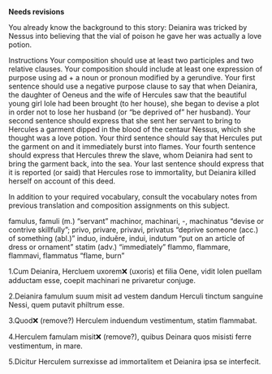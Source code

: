 **Needs revisions**

You already know the background to this story: Deianira was tricked by Nessus into believing that the vial of poison he gave her was actually a love potion.


Instructions
Your composition should use at least two participles and two relative clauses.
Your composition should include at least one expression of purpose using ad + a noun or pronoun modified by a gerundive.
Your first sentence should use a negative purpose clause to say that when Deianira, the daughter of Oeneus and the wife of Hercules saw that the beautiful young girl Iole had been brought (to her house), she began to devise a plot in order not to lose her husband (or “be deprived of” her husband).
Your second sentence should express that she sent her servant to bring to Hercules a garment dipped in the blood of the centaur Nessus, which she thought was a love potion.
Your third sentence should say that Hercules put the garment on and it immediately burst into flames.
Your fourth sentence should express that Hercules threw the slave, whom Deianira had sent to bring the garment back, into the sea.
Your last sentence should express that it is reported (or said) that Hercules rose to immortality, but Deianira killed herself on account of this deed.

In addition to your required vocabulary, consult the vocabulary notes from previous translation and composition assignments on this subject.

famulus, famuli (m.) “servant”
machinor, machinari, -, machinatus “devise or contrive skillfully”;
privo, privare, privavi, privatus “deprive someone (acc.) of something (abl.)”
induo, induĕre, indui, indutum “put on an article of dress or ornament”
statim (adv.) “immediately”
flammo, flammare, flammavi, flammatus “flame, burn”

1.Cum Deianira, Hercluem uxorem❌ (uxoris) et filia Oene, vidit Iolen puellam adductam esse, coepit machinari ne privaretur conjuge.  

2.Deianira famulum suum misit ad vestem dandum Herculi tinctum sanguine Nessi, quem putavit philtrum esse. 

3.Quod❌ (remove?) Herculem induendum vestimentum, statim flammabat. 

4.Herculem famulam misit❌ (remove?), quibus Deinara quos misisti ferre vestimentum, in mare. 

5.Dicitur Herculem surrexisse ad immortalitem et Deianira ipsa se interfecit. 



